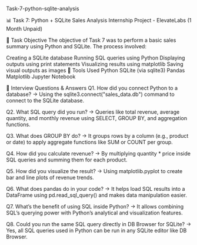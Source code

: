 Task-7-python-sqlite-analysis

📊 Task 7: Python + SQLite Sales Analysis
Internship Project - ElevateLabs (1 Month Unpaid)

📝 Task Objective
The objective of Task 7 was to perform a basic sales summary using Python and SQLite. The process involved:

Creating a SQLite database
Running SQL queries using Python
Displaying outputs using print statements
Visualizing results using matplotlib
Saving visual outputs as images
🧰 Tools Used
Python
SQLite (via sqlite3)
Pandas
Matplotlib
Jupyter Notebook

💬 Interview Questions & Answers
Q1. How did you connect Python to a database?
→ Using the sqlite3.connect("sales_data.db") command to connect to the SQLite database.

Q2. What SQL query did you run?
→ Queries like total revenue, average quantity, and monthly revenue using SELECT, GROUP BY, and aggregation functions.

Q3. What does GROUP BY do?
→ It groups rows by a column (e.g., product or date) to apply aggregate functions like SUM or COUNT per group.

Q4. How did you calculate revenue?
→ By multiplying quantity * price inside SQL queries and summing them for each product.

Q5. How did you visualize the result?
→ Using matplotlib.pyplot to create bar and line plots of revenue trends.

Q6. What does pandas do in your code?
→ It helps load SQL results into a DataFrame using pd.read_sql_query() and makes data manipulation easier.

Q7. What’s the benefit of using SQL inside Python?
→ It allows combining SQL’s querying power with Python’s analytical and visualization features.

Q8. Could you run the same SQL query directly in DB Browser for SQLite?
→ Yes, all SQL queries used in Python can be run in any SQLite editor like DB Browser.
